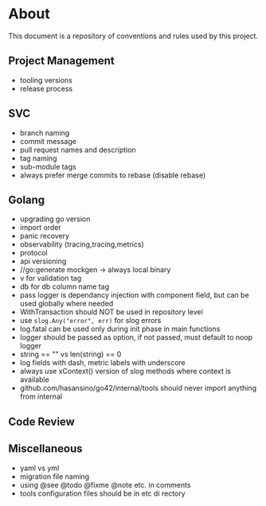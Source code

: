# About

This document is a repository of conventions and rules used by this project.

## Project Management

* tooling versions
* release process

## SVC

* branch naming
* commit message
* pull request names and description
* tag naming
* sub-module tags
* always prefer merge commits to rebase (disable rebase)

## Golang

* upgrading go version
* import order
* panic recovery
* observability (tracing,tracing,metrics)
* protocol
* api versioning
* //go:generate mockgen -> always local binary
* v for validation tag
* db for db column name tag
* pass logger is dependancy injection with component field, but can be used globally where needed
* WithTransaction should NOT be used in repository level
* use `slog.Any("error", err)` for slog errors
* log.fatal can be used only during init phase in main functions
* logger should be passed as option, if not passed, must default to noop logger
* string == "" vs len(string) == 0
* log fields with dash, metric labels with underscore
* always use xContext() version of slog methods where context is available
* github.com/hasansino/go42/internal/tools should never import anything from internal

## Code Review

## Miscellaneous

* yaml vs yml
* migration file naming
* using @see @todo @fixme @note etc. in comments
* tools configuration files should be in etc di rectory
